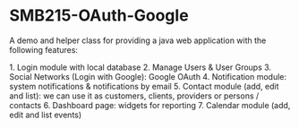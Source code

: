 SMB215-OAuth-Google
========

<p>A demo and helper class for providing a java web application with the following features:</p>
1. Login module with local database
2. Manage Users & User Groups
3. Social Networks (Login with Google): Google OAuth
4. Notification module: system notifications & notifications by email
5. Contact module (add, edit and list): we can use it as customers, clients, providers or persons / contacts
6. Dashboard page: widgets for reporting
7. Calendar module (add, edit and list events)
